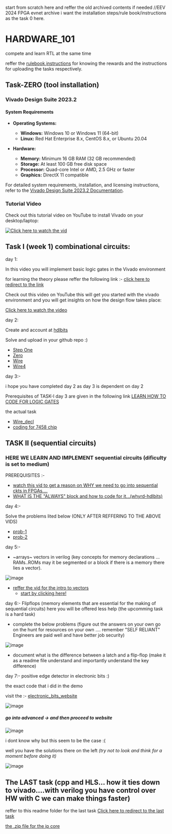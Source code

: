 start from scratch here and reffer the old archived contents if needed
//EEV 2024 FPGA evnet archive 
i want the installation steps/rule book/instructions as the task 0 here.

# HARDWARE_101
compete and learn RTL at the same time 

reffer the [rulebook](https://github.com/ARX-0/HARDWARE_101/blob/main/rulebook.md),[instructions](https://github.com/ARX-0/HARDWARE_101/blob/main/instructions.md) for knowing the rewards and the instructions for uploading the tasks respectively.

## Task-ZERO (tool installation)

### Vivado Design Suite 2023.2

#### System Requirements

- **Operating Systems:**
  - **Windows:** Windows 10 or Windows 11 (64-bit)
  - **Linux:** Red Hat Enterprise 8.x, CentOS 8.x, or Ubuntu 20.04

- **Hardware:**
  - **Memory:** Minimum 16 GB RAM (32 GB recommended)
  - **Storage:** At least 100 GB free disk space
  - **Processor:** Quad-core Intel or AMD, 2.5 GHz or faster
  - **Graphics:** DirectX 11 compatible

For detailed system requirements, installation, and licensing instructions, refer to the [Vivado Design Suite 2023.2 Documentation](https://docs.amd.com/r/en-US/ug973-vivado-release-notes-install-license/Requirements-and-Setup).

### Tutorial Video

Check out this tutorial video on YouTube to install Vivado on your desktop/laptop:

[![Click here to watch the vid](https://img.youtube.com/vi/fBFn32Al0yw/maxresdefault.jpg)](https://www.youtube.com/watch?v=fBFn32Al0yw)

## Task I (week 1) combinational circuits:

day 1: 

In this video you will implement basic logic gates in the Vivado environment

for learning the theory please reffer the following link :- [click here to redirect to the link](https://www.geeksforgeeks.org/logic-gates/)

Check out this video on YouTube this will get you started with the vivado environment and you will get insights on how the design flow takes place:

[Click here to watch the video](https://www.youtube.com/watch?v=sA5YEIFzCOw)

day 2:

Create and account at [hdlbits](https://hdlbits.01xz.net/wiki/Main_Page)

Solve and upload in your github repo :)

- [Step One](https://hdlbits.01xz.net/wiki/Step_one)
- [Zero](https://hdlbits.01xz.net/wiki/Zero)
- [Wire](https://hdlbits.01xz.net/wiki/Wire)
- [Wire4](https://hdlbits.01xz.net/wiki/Wire4)


day 3:-

i hope you have completed day 2 as day 3 is dependent on day 2

Prerequisites of TASK-I day 3 are given in the following link [LEARN HOW TO CODE FOR LOGIC GATES](https://github.com/ARX-0/HARDWARE_101/blob/main/prerequisites.md)

the actual task 
- [Wire_decl](https://hdlbits.01xz.net/wiki/Wire_decl)
- [coding for 7458 chip](https://hdlbits.01xz.net/wiki/7458)

## TASK II (sequential circuits)
### HERE WE LEARN AND IMPLEMENT sequential circuits (dificulty is set to medium)

PREREQUISITES :- 

- [watch this vid to get a reason on WHY we need to go into sequential ckts in FPGAs....](https://www.youtube.com/watch?v=N-za84TsjDk)
- [WHAT IS THE "ALWAYS" block and how to code for it...(whyrd-hdlbits)](https://www.youtube.com/watch?v=eG9Gr0gYcQA)

day 4:- 

Solve the problems lited below (ONLY AFTER REFFERING TO THE ABOVE VIDS) 
- [prob-1](https://hdlbits.01xz.net/wiki/Alwaysblock1)
- [prob-2](https://hdlbits.01xz.net/wiki/Alwaysblock2)

day 5:- 
- ~arrays~ vectors in verilog (key concepts for memory declarations ... RAMs..ROMs may it be segmented or a block if there is a memory there lies a vector).
  
![image](https://github.com/user-attachments/assets/c0bb68b5-232b-4db0-96ff-73dbf16a2137)

- [reffer the vid for the intro to vectors](https://www.youtube.com/watch?v=eA4O2BbNW2s&list=PL0E9jhuDlj9qxAfV9hFKNQeHLWimarJJm&index=4)
  - [start by clicking here!](https://hdlbits.01xz.net/wiki/Vector0)

day 6:-
 Flipflops (memory elements that are essential for the making of sequential circuits)
here you will be offered less help (the upcomming task is a hard task)

- complete the below problems (figure out the answers on your own go on the hunt for resources on your own .... remember "SELF RELIANT" Engineers are paid well and have better job security)

![image](https://github.com/user-attachments/assets/28c3fc3e-5a64-4512-b8a3-1cdb045576fd)

- document what is the difference between a latch and a flip-flop (make it as a readme file understand and importantly understand the key difference)

day 7:- 
positive edge detector in electronic bits :) 

the exact code that i did in the demo 

visit the :- [electronic_bits_website](https://electronic-bit.com/developers/verilog)

![image](https://github.com/user-attachments/assets/8d5b242d-ef56-4ab3-8c99-bd6d92edc361)

##### go into advanced -> and then proceed to website 

![image](https://github.com/user-attachments/assets/f878fc48-5d44-4f5c-8e6f-93c3dd047cff)

i dont know why but this seem to be the case :( 

well you have the solutions there on the left *(try not to look and think for a moment before doing it)*

![image](https://github.com/user-attachments/assets/e65be656-12d3-4828-b680-507023b0753e)


## The LAST task (cpp and HLS... how it ties down to vivado....with verilog you have control over HW with C we can make things faster)

reffer to this readme folder for the last task 
[Click here to redirect to the last task](https://github.com/ARX-0/HARDWARE_101/blob/main/Last_Task.md)

[the .zip file for the ip core](https://github.com/ARX-0/HARDWARE_101/blob/main/export.zip)
